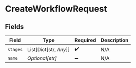 # CreateWorkflowRequest


## Fields

| Field                  | Type                   | Required               | Description            |
| ---------------------- | ---------------------- | ---------------------- | ---------------------- |
| `stages`               | List[Dict[str, *Any*]] | :heavy_check_mark:     | N/A                    |
| `name`                 | *Optional[str]*        | :heavy_minus_sign:     | N/A                    |